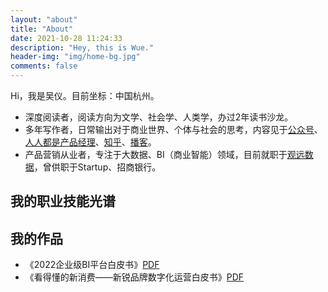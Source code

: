 ```yaml
---
layout: "about"
title: "About"
date: 2021-10-28 11:24:33
description: "Hey, this is Wue."
header-img: "img/home-bg.jpg"
comments: false
---
```


Hi，我是吴仪。目前坐标：中国杭州。

* 深度阅读者，阅读方向为文学、社会学、人类学，办过2年读书沙龙。
* 多年写作者，日常输出对于商业世界、个体与社会的思考，内容见于[公众号](https://mp.weixin.qq.com/mp/appmsgalbum?action=getalbum&album_id=1488771541118009347&__biz=MzIzNTAxNjMyNQ==#wechat_redirect)、[人人都是产品经理](http://www.woshipm.com/u/763699)、[知乎](https://www.zhihu.com/people/yi-mi-ba-zhen-yi)、[播客](https://www.xiaoyuzhoufm.com/podcast/6144b56107f18a20fe202382?s=eyJ1IjogIjVmMTQzMTk3N2EzMWZkYzhjMjkyODViOCJ9)。
* 产品营销从业者，专注于大数据、BI（商业智能）领域，目前就职于[观远数据](https://www.guandata.com/about-us/intro)，曾供职于Startup、招商银行。

## 我的职业技能光谱

## 我的作品

* 《2022企业级BI平台白皮书》[PDF](../pdf/book1.pdf)
* 《看得懂的新消费——新锐品牌数字化运营白皮书》[PDF](../pdf/book2.pdf)
